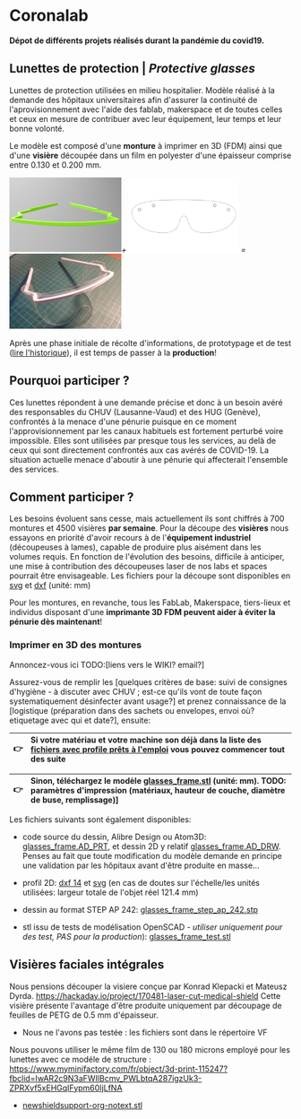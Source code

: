 # Coronalab

**Dépot de différents projets réalisés durant la pandémie du covid19.**

## Lunettes de protection | _Protective glasses_

Lunettes de protection utilisées en milieu hospitalier. Modèle réalisé à la demande des hôpitaux universitaires afin d'assurer la continuité de l'aprovisionnement avec l'aide des fablab, makerspace et de toutes celles et ceux en mesure de contribuer avec leur équipement, leur temps et leur bonne volonté.

Le modèle est composé d'une **monture** à imprimer en 3D (FDM) ainsi que d'une **visière** découpée dans un film en polyester d'une épaisseur comprise entre 0.130 et 0.200 mm.


<img src="media/frame.jpg" width="200" />*+*
<img src="media/thumb_frame_lenses.png" width="200" />*=*
<img src="media/glasses_assembled.jpg" width="200" />


Après une phase initiale de récolte d'informations, de prototypage et de test ([lire l'historique](historique.md)), il est temps de passer à la **production**!

## Pourquoi participer ?

Ces lunettes répondent à une demande précise et donc à un besoin avéré des responsables du CHUV (Lausanne-Vaud) et des HUG (Genève), confrontés à la menace d'une pénurie puisque en ce moment l'approvisionnement par les canaux habituels est fortement perturbé voire impossible.
Elles sont utilisées par presque tous les services, au delà de ceux qui sont directement confrontés aux cas avérés de COVID-19. La situation actuelle menace d'aboutir à une pénurie qui affecterait l'ensemble des services.

## Comment participer ?

Les besoins évoluent sans cesse, mais actuellement ils sont chiffrés à 700 montures et 4500 visières **par semaine**.
Pour la découpe des **visières** nous essayons en priorité d'avoir recours à de l'**équipement industriel** (découpeuses à lames), capable de produire plus aisément dans les volumes requis. En fonction de l'évolution des besoins, difficile à anticiper, une mise à contribution des découpeuses laser de nos labs et spaces pourrait être envisageable. Les fichiers pour la découpe sont disponibles en [svg](glasses/glasses_lenses.svg) et [dxf](glasses/glasses_lenses.dxf) (unité: mm)

Pour les montures, en revanche, tous les FabLab, Makerspace, tiers-lieux et individus disposant d'une **imprimante 3D FDM peuvent aider à éviter la pénurie dès maintenant**!

### Imprimer en 3D des **montures**

Annoncez-vous ici TODO:[liens vers le WIKI? email?]

Assurez-vous de remplir les [quelques critères de base: suivi de consignes d'hygiène - à discuter avec CHUV ; est-ce qu'ils vont de toute façon systematiquement désinfecter avant usage?] et prenez connaissance de la [logistique (préparation dans des sachets ou envelopes, envoi où? etiquetage avec qui et date?], ensuite:

| 👉 | Si votre matériau et votre machine son déjà dans la liste des [fichiers avec profile prêts à l'emploi](https://github.com/FabLabRenens/Coronalab/wiki/Print-profiles) vous pouvez commencer tout des suite |
| ---- | :---- |

| 👉 | Sinon, téléchargez le modèle [glasses_frame.stl](glasses/glasses_frame.stl) (unité: mm). TODO:  paramètres d'impression (matériaux, hauteur de couche, diamètre de buse, remplissage)] |
| ---- | :---- |


Les fichiers suivants sont également disponibles:

- code source du dessin, Alibre Design ou Atom3D: [glasses_frame.AD_PRT](glasses/glasses_frame.AD_PRT), et dessin 2D y relatif [glasses_frame.AD_DRW](glasses/glasses_frame.AD_DRW). Penses au fait que toute modification du modèle demande en principe une validation par les hôpitaux avant d'être produite en masse...

- profil 2D: [dxf 14](glasses/glasses_frame.dxf) et [svg](glasses/glasses_frame.svg) (en cas de doutes sur l'échelle/les unités utilisées: largeur totale de l'objet réel 121.4 mm)
- dessin au format STEP AP 242: [glasses_frame_step_ap_242.stp](glasses/glasses_frame_step_ap_242.stp)
- stl issu de tests de modélisation OpenSCAD - *utiliser uniquement pour des test, PAS pour la production*): [glasses_frame_test.stl](glasses/glasses_frame_test.stl)



## Visières faciales intégrales

Nous pensions découper la visiere conçue par Konrad Klepacki et Mateusz Dyrda.
https://hackaday.io/project/170481-laser-cut-medical-shield
Cette visière présente l'avantage d'être produite uniquement par découpage de feuilles de PETG de 0.5 mm d'épaisseur.

- Nous ne l'avons pas testée : les fichiers sont dans le répertoire VF

Nous pouvons utiliser le même film de 130 ou 180 microns employé pour les lunettes avec ce modéle de structure :
https://www.myminifactory.com/fr/object/3d-print-115247?fbclid=IwAR2c9N3aFWIlBcmv_PWLbtqA287igzUk3-ZPRXvf5xEHGqIFypm60IjLfNA

- [newshieldsupport-org-notext.stl](ns/newshieldsupport-org-notext.stl)
	



